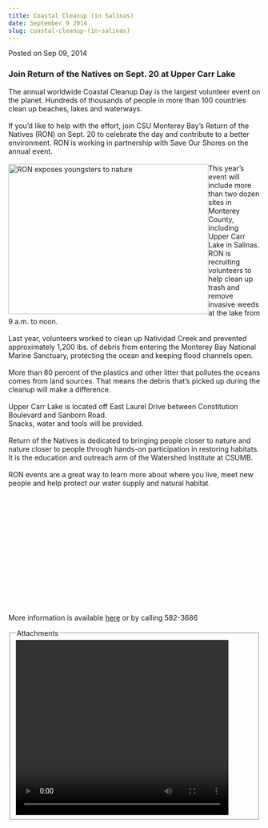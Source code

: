 ```yaml
---
title: Coastal Cleanup (in Salinas)
date: September 9 2014
slug: coastal-cleanup-(in-salinas)
---
```


 



<span class="date">Posted on Sep 09, 2014    </span>
<h3>Join Return of the Natives on Sept. 20 at Upper Carr Lake</h3>
<p>The annual worldwide Coastal Cleanup Day is the largest
volunteer event on the planet. Hundreds of thousands of people in
more than 100 countries clean up beaches, lakes and
waterways.<br>
<br>
If you&#x2019;d like to help with the effort, join CSU Monterey Bay&#x2019;s
Return of the Natives (RON) on Sept. 20 to celebrate the day and
contribute to a better environment. RON is working in partnership
with Save Our Shores on the annual event.<br>
<br>
<img alt="RON exposes youngsters to nature" src="https://news.csumb.edu/sites/default/files/65/attachments/news/images/ron_photo_1_0.jpg" style="width:400px; height:300px; float:left">This year&#x2019;s event
will include more than two dozen sites in Monterey County,
including Upper Carr Lake in Salinas. RON is recruiting volunteers
to help clean up trash and remove invasive weeds at the lake from 9
a.m. to noon.<br>
<br>
Last year, volunteers worked to clean up Natividad Creek and
prevented approximately 1,200 lbs. of debris from entering the
Monterey Bay National Marine Sanctuary, protecting the ocean and
keeping flood channels open.<br>
<br>
More than 80 percent of the plastics and other litter that pollutes
the oceans comes from land sources. That means the debris that&#x2019;s
picked up during the cleanup will make a difference.<br>
<br>
Upper Carr Lake is located off East Laurel Drive between
Constitution Boulevard and Sanborn Road.<br>
Snacks, water and tools will be provided.<br>
<br>
Return of the Natives is dedicated to bringing people closer to
nature and nature closer to people through hands-on participation
in restoring habitats. It is the education and outreach arm of the
Watershed Institute at CSUMB.<br>
<br>
RON events are a great way to learn more about where you live, meet
new people and help protect our water supply and natural
habitat.&#x2028;&#x2028;</br></br></br></br></br></br></br></br></br></br></br></img></br></br></br></br></p>
<p>More information is available <a href="https://ron.csumb.edu" rel="nofollow">here</a>&#xA0;or&#xA0;by calling 582-3686</p>
<fieldset class="fieldgroup group-attachments">
<legend>Attachments</legend>
<div class="field field-type-emvideo field-field-attach-video">
<div class="field-items">
<div class="field-item odd">
<div class="emvideo emvideo-video emvideo-youtube">
<div class="emfield-emvideo emfield-emvideo-youtube">
<div id="emvideo-youtube-flash-wrapper-1">
<!--<object type="application/x-shockwave-flash" height="350" width="425" data="https://www.youtube.com/v/P7TdFP9p9yI&amp;rel=0&amp;enablejsapi=1&amp;playerapiid=ytplayer&amp;fs=1" id="emvideo-youtube-flash-1">
          <param name="movie" value="https://www.youtube.com/v/P7TdFP9p9yI&amp;rel=0&amp;enablejsapi=1&amp;playerapiid=ytplayer&amp;fs=1" />
          <param name="allowScriptAccess" value="sameDomain"/>
          <param name="quality" value="best"/>
          <param name="allowFullScreen" value="true"/>
          <param name="bgcolor" value="#FFFFFF"/>
          <param name="scale" value="noScale"/>
          <param name="salign" value="TL"/>
          <param name="FlashVars" value="playerMode=embedded" />
          <param name="wmode" value="transparent" />
        </object>-->
<video controls="" width="425" height="350">
<source src="https://r5---sn-o097zne6.googlevideo.com/videoplayback?id=o-AF1nq45Ntx3LDdQfwhCGqC76rgURIchFTDE6Aa7lLPS4&amp;pl=23&amp;signature=2B773ABFC56BF76519B665F15B0F4D83B8AD5EFD.7B89B7A945C1826B6253244BC6598D8F287D210F&amp;mm=31&amp;ipbits=0&amp;dur=42.771&amp;itag=18&amp;ratebypass=yes&amp;sver=3&amp;expire=1422340150&amp;initcwndbps=4341250&amp;mt=1422318466&amp;ip=198.189.249.65&amp;key=yt5&amp;ms=au&amp;fexp=900718,907263,916104,923368,927622,929821,930676,936121,9406392,941004,943917,947225,948124,952302,952605,952901,955301,957103,957105,957201,959701&amp;upn=ktboTV60o2Q&amp;source=youtube&amp;sparams=dur,id,initcwndbps,ip,ipbits,itag,mm,ms,mv,pl,ratebypass,source,upn,expire&amp;mv=m&amp;name=P7TdFP9p9yI" type="video/mp4"/></video></div>
</div>
</div>
</div>
</div>
</div>
</fieldset>





```
